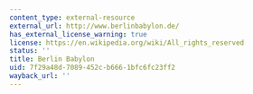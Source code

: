 ```yaml
---
content_type: external-resource
external_url: http://www.berlinbabylon.de/
has_external_license_warning: true
license: https://en.wikipedia.org/wiki/All_rights_reserved
status: ''
title: Berlin Babylon
uid: 7f29a48d-7089-452c-b666-1bfc6fc23ff2
wayback_url: ''
---
```

